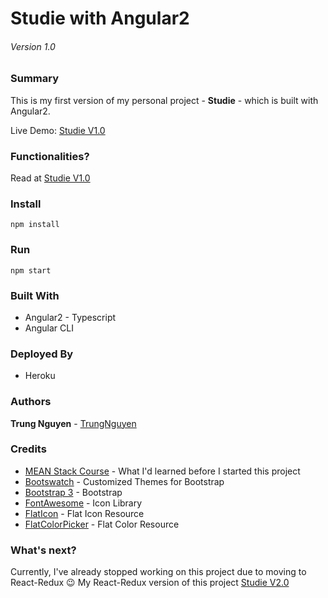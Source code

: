# Studie with Angular2
###### Version 1.0

### Summary
This is my first version of my personal project - **Studie** - which is built with Angular2.

Live Demo: [Studie V1.0](https://ancient-ocean-55048.herokuapp.com)

### Functionalities?
Read at [Studie V1.0](http://trungnguyen96.com/projects/academic-management-console/)

### Install
```
npm install
```

### Run
```
npm start
```

### Built With
* Angular2 - Typescript
* Angular CLI

### Deployed By
* Heroku

### Authors

**Trung Nguyen** - [TrungNguyen](trungnguyen96.com)

### Credits
* [MEAN Stack Course](https://www.youtube.com/watch?v=uONz0lEWft0&list=PLillGF-RfqbZMNtaOXJQiDebNXjVapWPZ) - What I'd learned before I started this project
* [Bootswatch](bootswatch.com) - Customized Themes for Bootstrap
* [Bootstrap 3](getbootstrap.com) - Bootstrap
* [FontAwesome](fontawesome.io) - Icon Library
* [FlatIcon](http://www.flaticon.com/) - Flat Icon Resource
* [FlatColorPicker](http://www.flatuicolorpicker.com/) - Flat Color Resource

### What's next?
Currently, I've already stopped working on this project due to moving to React-Redux :wink:
My React-Redux version of this project [Studie V2.0](https://github.com/trungnus96/studie-react-redux)
